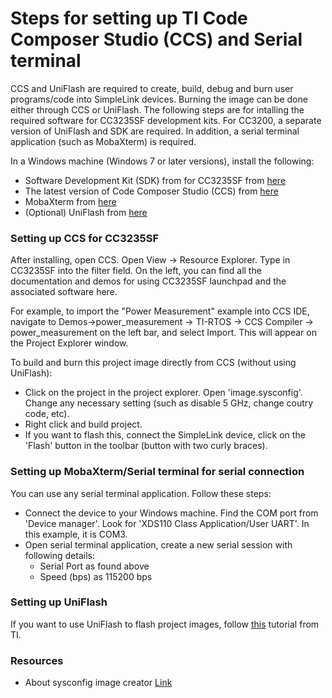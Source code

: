 # Steps for setting up TI Code Composer Studio (CCS) and Serial terminal

CCS and UniFlash are required to create, build, debug and burn user programs/code into SimpleLink devices. Burning the image can be done either through CCS or UniFlash. The following steps are for intalling the required software for CC3235SF development kits. For CC3200, a separate version of UniFlash and SDK are required. In addition, a serial terminal application (such as MobaXterm) is required.

In a Windows machine (Windows 7 or later versions), install the following:

* Software Development Kit (SDK) from for CC3235SF from [here](https://www.ti.com/tool/SIMPLELINK-CC32XX-SDK)
* The latest version of Code Composer Studio (CCS) from [here](https://software-dl.ti.com/ccs/esd/documents/ccs_downloads.html) 
* MobaXterm from [here](https://mobaxterm.mobatek.net/download-home-edition.html)
* (Optional) UniFlash from [here](http://www.ti.com/tool/download/UNIFLASH)

### Setting up CCS for CC3235SF
After installing, open CCS. Open View -> Resource Explorer. Type in CC3235SF into the filter field. On the left, you can find all the documentation and demos for using CC3235SF launchpad and the associated software here. 

For example, to import the "Power Measurement" example into CCS IDE, navigate to Demos->power_measurement -> TI-RTOS -> CCS Compiler -> power_measurement on the left bar, and select Import. This will appear on the Project Explorer window.

To build and burn this project image directly from CCS (without using UniFlash):

* Click on the project in the project explorer. Open 'image.sysconfig'. Change any necessary setting (such as disable 5 GHz, change coutry code, etc).
* Right click and build project.
* If you want to flash this, connect the SimpleLink device, click on the 'Flash' button in the toolbar (button with two curly braces). 


### Setting up MobaXterm/Serial terminal for serial connection

You can use any serial terminal application. Follow these steps:

* Connect the device to your Windows machine. Find the COM port from 'Device manager'. Look for 'XDS110 Class Application/User UART'. In this example, it is COM3.
* Open serial terminal application, create a new serial session with following details:
    * Serial Port as found above
    * Speed (bps) as 115200 bps


### Setting up UniFlash

If you want to use UniFlash to flash project images, follow [this](https://dev.ti.com/tirex/explore/node?node=ABEoqU9o3snoxDcmIpW0EA__fc2e6sr__LATEST) tutorial from TI.


### Resources

* About sysconfig image creator [Link](https://dev.ti.com/tirex/explore/content/simplelink_academy_cc32xxsdk_4_40_00_00/modules/wifi/wifi_sysconfig_imagecreator/wifi_sysconfig_imagecreator.html)


